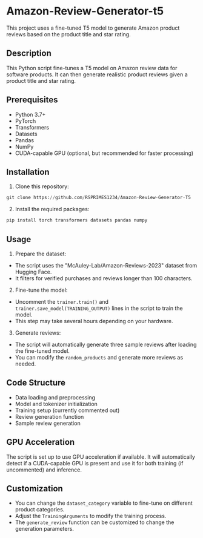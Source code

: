 # Amazon-Review-Generator-t5
This project uses a fine-tuned T5 model to generate Amazon product reviews based on the product title and star rating.  
## Description  

This Python script fine-tunes a T5 model on Amazon review data for software products. It can then generate realistic product reviews given a product title and star rating.

## Prerequisites

- Python 3.7+
- PyTorch
- Transformers
- Datasets
- Pandas
- NumPy
- CUDA-capable GPU (optional, but recommended for faster processing)

## Installation

1. Clone this repository:
```python
git clone https://github.com/RSPRIMES1234/Amazon-Review-Generator-T5
```
2. Install the required packages:
```python
pip install torch transformers datasets pandas numpy
```

## Usage

1. Prepare the dataset:
- The script uses the "McAuley-Lab/Amazon-Reviews-2023" dataset from Hugging Face.
- It filters for verified purchases and reviews longer than 100 characters.

2. Fine-tune the model:
- Uncomment the `trainer.train()` and `trainer.save_model(TRAINING_OUTPUT)` lines in the script to train the model.
- This step may take several hours depending on your hardware.

3. Generate reviews:
- The script will automatically generate three sample reviews after loading the fine-tuned model.
- You can modify the `random_products` and generate more reviews as needed.

## Code Structure

- Data loading and preprocessing
- Model and tokenizer initialization
- Training setup (currently commented out)
- Review generation function
- Sample review generation

## GPU Acceleration

The script is set up to use GPU acceleration if available. It will automatically detect if a CUDA-capable GPU is present and use it for both training (if uncommented) and inference.

## Customization

- You can change the `dataset_category` variable to fine-tune on different product categories.
- Adjust the `TrainingArguments` to modify the training process.
- The `generate_review` function can be customized to change the generation parameters.
